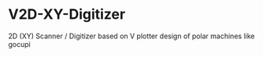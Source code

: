 # V2D-XY-Digitizer
2D (XY) Scanner / Digitizer based on V plotter design of polar machines like gocupi
